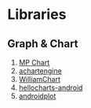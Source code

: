 Libraries
=========

Graph & Chart
-------------
1. [MP Chart](https://github.com/PhilJay/MPAndroidChart)
2. [achartengine](https://github.com/ddanny/achartengine)
3. [WilliamChart](https://github.com/diogobernardino/WilliamChart)
4. [hellocharts-android](https://github.com/lecho/hellocharts-android)
5. [androidplot](https://github.com/halfhp/androidplot)
